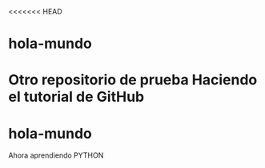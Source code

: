 <<<<<<< HEAD
# hola-mundo
Otro repositorio de prueba
Haciendo el tutorial de GitHub
=======
# hola-mundo

Ahora aprendiendo PYTHON

